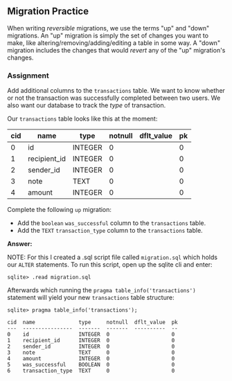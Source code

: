 ## Migration Practice

When writing <em>reversible</em> migrations, we use the terms "up" and "down" migrations. An "up" migration is simply the set of changes you want to make, like altering/removing/adding/editing a table in some way. A "down" migration includes the changes that would <em>revert</em> any of the "up" migration's changes.

### Assignment

Add additional columns to the `transactions` table. We want to know whether or not the transaction was successfully completed between two users. We also want our database to track the <em>type</em> of transaction.

Our `transactions` table looks like this at the moment:

| cid | name         | type    | notnull | dflt_value | pk  |
| --- | ------------ | ------- | ------- | ---------- | --- |
| 0   | id           | INTEGER | 0       |            | 0   |
| 1   | recipient_id | INTEGER | 0       |            | 0   |
| 2   | sender_id    | INTEGER | 0       |            | 0   |
| 3   | note         | TEXT    | 0       |            | 0   |
| 4   | amount       | INTEGER | 0       |            | 0   |

Complete the following `up` migration:

- Add the `boolean` `was_successful` column to the `transactions` table.
- Add the `TEXT` `transaction_type` column to the `transactions` table.

**Answer:**

NOTE: For this I created a .sql script file called `migration.sql` which holds
our `ALTER` statements. To run this script, open up the sqlite cli and enter:

```
sqlite> .read migration.sql
```

Afterwards which running the `pragma table_info('transactions')` statement will
yield your new `transactions` table structure:

```
sqlite> pragma table_info('transactions');
```

```
cid  name              type     notnull  dflt_value  pk
---  ----------------  -------  -------  ----------  --
0    id                INTEGER  0                    0
1    recipient_id      INTEGER  0                    0
2    sender_id         INTEGER  0                    0
3    note              TEXT     0                    0
4    amount            INTEGER  0                    0
5    was_successful    BOOLEAN  0                    0
6    transaction_type  TEXT     0                    0
```
